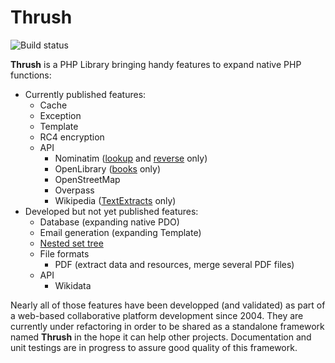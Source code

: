 # Thrush
![Build status](https://travis-ci.com/Codain/Thrush.svg?branch=master)

**Thrush** is a PHP Library bringing handy features to expand native PHP functions:
- Currently published features:
  - Cache
  - Exception
  - Template
  - RC4 encryption
  - API
    - Nominatim ([lookup](https://nominatim.org/release-docs/develop/api/Lookup/) and [reverse](https://nominatim.org/release-docs/develop/api/Reverse/) only)
    - OpenLibrary ([books](https://openlibrary.org/dev/docs/api/books) only)
    - OpenStreetMap
    - Overpass
    - Wikipedia ([TextExtracts](https://en.wikipedia.org/w/api.php?action=help&modules=query%2Bextracts) only)
- Developed but not yet published features:
  - Database (expanding native PDO)
  - Email generation (expanding Template)
  - [Nested set tree](https://en.wikipedia.org/wiki/Nested_set_model)
  - File formats
    - PDF (extract data and resources, merge several PDF files)
  - API
    - Wikidata

Nearly all of those features have been developped (and validated) as part of a web-based collaborative platform development since 2004. They are currently under refactoring in order to be shared as a standalone framework named **Thrush** in the hope it can help other projects. Documentation and unit testings are in progress to assure good quality of this framework.
